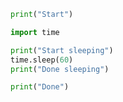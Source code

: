 ```python .eval
print("Start")
```

```python .eval
import time

print("Start sleeping")
time.sleep(60)
print("Done sleeping")
```

```python .eval
print("Done")
```
